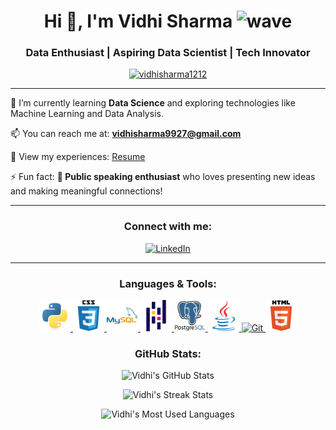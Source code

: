 <h1 align="center">
  Hi 👋, I'm Vidhi Sharma
  <img src="https://media.giphy.com/media/26AOSz34ZnWPKf5cI/giphy.gif" alt="wave" width="50" />
</h1>
<h3 align="center">
  Data Enthusiast | Aspiring Data Scientist | Tech Innovator
</h3>

<p align="center">
  <a href="https://github.com/ryo-ma/github-profile-trophy">
    <img src="https://github-profile-trophy.vercel.app/?username=vidhisharma1212&theme=dark&no-frame=true&row=1&column=4" alt="vidhisharma1212" />
  </a>
</p>

---

<p align="left">
  🌱 I’m currently learning <strong>Data Science</strong> and exploring technologies like Machine Learning and Data Analysis.
</p>

<p align="left">
  📫 You can reach me at: <strong><a href="mailto:vidhisharma9927@gmail.com">vidhisharma9927@gmail.com</a></strong>
</p>

<p align="left">
  📄 View my experiences: <a href="https://drive.google.com/file/d/1rXNIyINg5a1ODBxCe3QI8dfoWikE9E2A/view?usp=sharing" target="_blank">Resume</a>
</p>

<p align="left">
  ⚡ Fun fact: <strong>🎤 Public speaking enthusiast</strong> who loves presenting new ideas and making meaningful connections!
</p>

---

<h3 align="center">Connect with me:</h3>
<p align="center">
  <a href="https://www.linkedin.com/in/vidhi-sharma-4b182927a" target="blank">
    <img src="https://raw.githubusercontent.com/rahuldkjain/github-profile-readme-generator/master/src/images/icons/Social/linked-in-alt.svg" alt="LinkedIn" height="40" width="40" />
  </a>
  
  
</p>

---

<h3 align="center">Languages & Tools:</h3>
<p align="center">
  <a href="https://www.python.org" target="_blank">
    <img src="https://raw.githubusercontent.com/devicons/devicon/master/icons/python/python-original.svg" alt="Python" width="50" height="50" />
  </a>
  <a href="https://www.w3schools.com/css/" target="_blank">
    <img src="https://raw.githubusercontent.com/devicons/devicon/master/icons/css3/css3-original-wordmark.svg" alt="CSS" width="50" height="50" />
  </a>
  <a href="https://www.mysql.com/" target="_blank">
    <img src="https://raw.githubusercontent.com/devicons/devicon/master/icons/mysql/mysql-original-wordmark.svg" alt="MySQL" width="50" height="50" />
  </a>
  
  
  <a href="https://pandas.pydata.org/" target="_blank">
    <img src="https://raw.githubusercontent.com/devicons/devicon/2ae2a900d2f041da66e950e4d48052658d850630/icons/pandas/pandas-original.svg" alt="Pandas" width="50" height="50" />
  </a>
  <a href="https://www.postgresql.org" target="_blank">
    <img src="https://raw.githubusercontent.com/devicons/devicon/master/icons/postgresql/postgresql-original-wordmark.svg" alt="PostgreSQL" width="50" height="50" />
  </a>
  <a href="https://www.java.com" target="_blank">
    <img src="https://raw.githubusercontent.com/devicons/devicon/master/icons/java/java-original.svg" alt="Java" width="50" height="50" />
  </a>
  <a href="https://git-scm.com/" target="_blank">
    <img src="https://www.vectorlogo.zone/logos/git-scm/git-scm-icon.svg" alt="Git" width="50" height="50" />
  </a>
  <a href="https://www.w3.org/html/" target="_blank">
    <img src="https://raw.githubusercontent.com/devicons/devicon/master/icons/html5/html5-original-wordmark.svg" alt="HTML5" width="50" height="50" />
  </a>
</p>


<h3 align="center">GitHub Stats:</h3>
<p align="center">
  <img src="https://github-readme-stats.vercel.app/api?username=vidhisharma1212&show_icons=true&theme=dark&locale=en" alt="Vidhi's GitHub Stats" />
</p>

<p align="center">
  <img src="https://github-readme-streak-stats.herokuapp.com/?user=vidhisharma1212&theme=dark" alt="Vidhi's Streak Stats" />
</p>

<p align="center">
  <img src="https://github-readme-stats.vercel.app/api/top-langs?username=vidhisharma1212&show_icons=true&theme=dark&locale=en&layout=compact" alt="Vidhi's Most Used Languages" />
</p>
